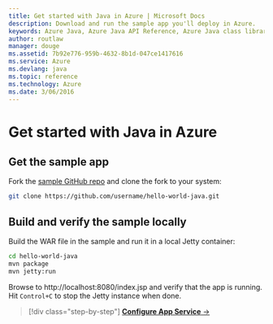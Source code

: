 ```yaml
---
title: Get started with Java in Azure | Microsoft Docs
description: Download and run the sample app you'll deploy in Azure.
keywords: Azure Java, Azure Java API Reference, Azure Java class library, Azure SDK
author: routlaw
manager: douge
ms.assetid: 7b92e776-959b-4632-8b1d-047ce1417616
ms.service: Azure
ms.devlang: java
ms.topic: reference
ms.technology: Azure
ms.date: 3/06/2016
---
```


# Get started with Java in Azure

## Get the sample app

Fork the [sample GitHub repo](https://github.com/rloutlaw/hello-world-java) and clone the fork to your system:

```bash
git clone https://github.com/username/hello-world-java.git
```

## Build and verify the sample locally

Build the WAR file in the sample and run it in a local Jetty container:

```bash
cd hello-world-java
mvn package
mvn jetty:run
```

Browse to http://localhost:8080/index.jsp and verify that the app is running. Hit `Control+C` to stop the Jetty instance when done.

>[!div class="step-by-step"]
[**Configure App Service** &rarr;](get-started-appservice.md)